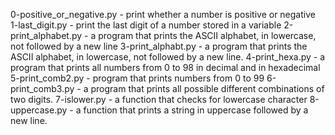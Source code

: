 0-positive_or_negative.py - print whether a number is positive or negative
1-last_digit.py - print the last digit of a number stored in a variable
2-print_alphabet.py -  a program that prints the ASCII alphabet, in lowercase, not followed by a new line
3-print_alphabt.py - a program that prints the ASCII alphabet, in lowercase, not followed by a new line.
4-print_hexa.py - a program that prints all numbers from 0 to 98 in decimal and in hexadecimal
5-print_comb2.py - program that prints numbers from 0 to 99
6-print_comb3.py - a program that prints all possible different combinations of two digits.
7-islower.py - a function that checks for lowercase character
8-uppercase.py - a function that prints a string in uppercase followed by a new line.
